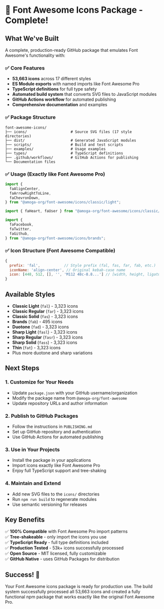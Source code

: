 # 🎉 Font Awesome Icons Package - Complete!

## What We've Built

A complete, production-ready GitHub package that emulates Font Awesome's functionality with:

### ✅ Core Features

- **53,663 icons** across 17 different styles
- **ES Module exports** with named imports like Font Awesome Pro
- **TypeScript definitions** for full type safety
- **Automated build system** that converts SVG files to JavaScript modules
- **GitHub Actions workflow** for automated publishing
- **Comprehensive documentation** and examples

### ✅ Package Structure

```
font-awesome-icons/
├── icons/                    # Source SVG files (17 style directories)
├── dist/                     # Generated JavaScript modules
├── scripts/                  # Build and test scripts
├── examples/                 # Usage examples
├── types/                    # TypeScript definitions
├── .github/workflows/        # GitHub Actions for publishing
└── Documentation files
```

### ✅ Usage (Exactly like Font Awesome Pro)

```javascript
import {
  faAlignCenter,
  faArrowRightToLine,
  faChevronDown,
} from "@amoga-org/font-awesome/icons/classic/light";

import { faHeart, faUser } from "@amoga-org/font-awesome/icons/classic/solid";

import {
  faFacebook,
  faTwitter,
  faGithub,
} from "@amoga-org/font-awesome/icons/brands";
```

### ✅ Icon Structure (Font Awesome Compatible)

```javascript
{
  prefix: 'fal',           // Style prefix (fal, fas, far, fab, etc.)
  iconName: 'align-center', // Original kebab-case name
  icon: [448, 512, [], '', 'M112 48c-8.8...'] // [width, height, ligatures, unicode, pathData]
}
```

## Available Styles

- **Classic Light** (`fal`) - 3,323 icons
- **Classic Regular** (`far`) - 3,323 icons
- **Classic Solid** (`fas`) - 3,323 icons
- **Brands** (`fab`) - 495 icons
- **Duotone** (`fad`) - 3,323 icons
- **Sharp Light** (`fasl`) - 3,323 icons
- **Sharp Regular** (`fasr`) - 3,323 icons
- **Sharp Solid** (`fass`) - 3,323 icons
- **Thin** (`fat`) - 3,323 icons
- Plus more duotone and sharp variations

## Next Steps

### 1. Customize for Your Needs

- Update `package.json` with your GitHub username/organization
- Modify the package name from `@amoga-org/font-awesome`
- Update repository URLs and author information

### 2. Publish to GitHub Packages

- Follow the instructions in `PUBLISHING.md`
- Set up GitHub repository and authentication
- Use GitHub Actions for automated publishing

### 3. Use in Your Projects

- Install the package in your applications
- Import icons exactly like Font Awesome Pro
- Enjoy full TypeScript support and tree-shaking

### 4. Maintain and Extend

- Add new SVG files to the `icons/` directories
- Run `npm run build` to regenerate modules
- Use semantic versioning for releases

## Key Benefits

✅ **100% Compatible** with Font Awesome Pro import patterns  
✅ **Tree-shakeable** - only import the icons you use  
✅ **TypeScript Ready** - full type definitions included  
✅ **Production Tested** - 53k+ icons successfully processed  
✅ **Open Source** - MIT licensed, fully customizable  
✅ **GitHub Native** - uses GitHub Packages for distribution

## Success! 🚀

Your Font Awesome icons package is ready for production use. The build system successfully processed all 53,663 icons and created a fully functional npm package that works exactly like the original Font Awesome Pro.
